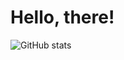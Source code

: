 # Hello, there!
![GitHub stats](https://github-readme-stats.vercel.app/api?username=mmarienko&show_icons=true&count_private=true&include_all_commits=true&hide_border=true&theme=react&hide_title=true)
